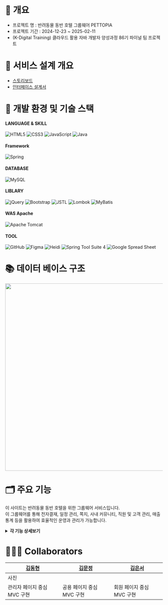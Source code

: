# 📝 개요
  - 프로젝트 명 : 반려동물 동반 호텔 그룹웨어 PETTOPIA<br>
  - 프로젝트 기간 :  2024-12-23 ~ 2025-02-11 <br>
  - (K-Digital Training) 클라우드 활용 자바 개발자 양성과정 86기 파이널 팀 프로젝트<br>

# 📑 서비스 설계 개요
 - <a href="https://app.luminpdf.com/viewer/6752b712f7ff78bf8b148b3e?credentials-id=e124a136-0814-4450-9acf-5ab668712655">스토리보드</a> <br>
 - <a href="https://docs.google.com/spreadsheets/d/1xCPra5FvQ-RIjDnN1FtbF3Iha-nyHkSVYMtwjZj4QUM/edit?usp=sharing">인터페이스 설계서</a>

# 🧰 개발 환경 및 기술 스택
#### LANGUAGE & SKILL
![HTML5](https://img.shields.io/badge/html5-%23E34F26.svg?style=for-the-badge&logo=html5&logoColor=white)
![CSS3](https://img.shields.io/badge/css3-%231572B6.svg?style=for-the-badge&logo=css3&logoColor=white)
![JavaScript](https://img.shields.io/badge/javascript-%23323330.svg?style=for-the-badge&logo=javascript&logoColor=%23F7DF1E)
![Java](https://img.shields.io/badge/java-%23ED8B00.svg?style=for-the-badge&logo=openjdk&logoColor=white)
#### Framework
![Spring](https://img.shields.io/badge/spring-%236DB33F.svg?style=for-the-badge&logo=spring%20Boot&logoColor=white)
#### DATABASE
![MySQL](https://img.shields.io/badge/mysql-4479A1.svg?style=for-the-badge&logo=mysql&logoColor=white)
#### LIBLARY
![jQuery](https://img.shields.io/badge/jquery-%230769AD.svg?style=for-the-badge&logo=jquery&logoColor=white)
![Bootstrap](https://img.shields.io/badge/bootstrap-%238511FA.svg?style=for-the-badge&logo=bootstrap&logoColor=white)
![JSTL](https://img.shields.io/badge/jstl-E4F7BA?style=for-the-badge)
![Lombok](https://img.shields.io/badge/Lombok-FFA7A7?style=for-the-badge)
![MyBatis](https://img.shields.io/badge/MyBatis-47C83E?style=for-the-badge)
#### WAS Apache
![Apache Tomcat](https://img.shields.io/badge/apache%20tomcat%2010-23F8DC75.svg?style=for-the-badge&logo=apache%20tomcat%2010&logoColor=black)
#### TOOL
![GitHub](https://img.shields.io/badge/github-%23121011.svg?style=for-the-badge&logo=github&logoColor=white)
![Figma](https://img.shields.io/badge/figma-%23F24E1E.svg?style=for-the-badge&logo=figma&logoColor=white)
![Heidi](https://img.shields.io/badge/Heidi%20SQL-6B9900?style=for-the-badge)
![Spring Tool Suite 4](https://img.shields.io/badge/Spring%20Tool%20Suite%204-8A2BE2?style=for-the-badge)
![Google Spread Sheet](https://img.shields.io/badge/Google%20Spread%20Sheet-4285F4?style=for-the-badge&logo=google&logoColor=white)


# 📚 데이터 베이스 구조
<img src="https://github.com/user-attachments/assets/465928d6-d102-4adf-b7d6-7a9a30ae8d30"  width="700" height="600"/>


# 🗂️ 주요 기능
이 사이트는 반려동물 동반 호텔을 위한 그룹웨어 서비스입니다. <br>
이 그룹웨어를 통해 전자결재, 일정 관리, 쪽지, 사내 커뮤니티, 직원 및 고객 관리, 매출 통계 등을 활용하여 효율적인 운영과 관리가 가능합니다.

<details>
<summary><b>각 기능 상세보기</b></summary>
<div markdown="1">

|기능|설명|
|---|---|
|로그인 / 비밀번호 찾기| - 00000 <br> - 00000 <br> - 00000 |
|메인페이지| - 로그인한 사원과 관련된 정보 및 공지사항, 통계등 출력 <br> - 출,퇴근 기록, 결재 대기 문서, 읽지 않은 메시지, 최신 공지사항 및 통계 |
|공지사항| - 전체 및 부서별 공지사항 출력  <br> - 권한이 있는 직원(관리자:ROLE_ADMIN)만 공지사항 작성 가능 <br> - CKEditor를 이용하여 공지사항 작성 |
|사내 익명 게시판| - 말머리별 게시글 출력 <br>  - 공지사항 작성, 수정, 삭제 <br> -댓글 작성 및 삭제  |
|쪽지| - 메시지 목록과 함께 읽음 유무 출력 <br> - 휴지통에서 영구 삭제, 복원 가능 |
|결재| - 전체, 수신, 발신, 임시 보관함별 결재 문서 출력 <br> - 결재선별 결재 상태, 최종 결재 상태 출력 <br> - 휴지통에서 영구 삭제, 복원 가능 <br> - 결재 유형에 따른 양식 작성 및 결재선 선택 <br> - 결재자 선택시 작성자와 결재자 중복 선택 불가 <br> - 승인 및 반려, 결재 반려시 반려사유 작성  |
|STAFF - 후기 관리| - 전체 후기 리스트 및 페이징 구현 <br> - 후기 삭제 기능 구현 및 리스트에서 접근이 직관적이도록 설계 |
|STAFF - 고객 관리| - 고객정보 리스트, 페이징 <br> - 고객 리스트에서 삭제 기능 접근이 직관적이도록 설계 |
|STAFF - 주문 관리| - 전체 회원 주문 목록을 최신순으로 조회할 수 있도록 리스트 및 페이징 구현 <br> - 배송상태(배송중) 수정, 결제상태 수정 기능 구현 및 리스트에서 접근이 직관적이도록 설계 |
|STAFF - 통계 페이지| - Chart.JS와 datatables를 이용한 월별 매출 차트 등 통계 구현 <br> &nbsp;&nbsp; [매출상황, 주문량, 당월 매출, 베스트 셀러(TOP 3)]|
|CUSTOMER - 장바구니|- 장바구니에 담은 상품 정보 리스트 출력 <br> - 삭제와 결제 기능 구현 및 장바구니 리스트에서 접근이 직관적이도록 설계 <br> - 장바구니 추가 기능 구현|
|CUSTOMER - 결제| - 선택한 장바구니에 대한 상품 정보 리스트와 총 결제 금액 출력 <br> - 결제 기능 구현 및 접근이 직관적이도록 설계 <br> - 결제 완료 시, 장바구니 건수를 재계산하여 세션에 반영|
|CUSTOMER - 회원 결제 이력|  - 로그인한 회원의 주문 목록을 최신순으로 조회할 수 있도록 리스트 및 페이징 구현 <br> - 결제상태(결제취소, 배송완료) 수정 기능 접근이 직관적이도록 설계 |
|CUSTOMER - 회원 가입| - 이메일 중복 검사 기능 구현 및 유효성 검사(ID 중복 확인, 성별, 비밀번호, 생일) 기능 구현 <br>  - 회원 등록 기능 구현|
|CUSTOMER - 개인정보 관리 페이지|  - 비밀번호 변경, 회원 탈퇴 기능 구현 및 회원정보 페이지에서 접근이 직관적이도록 설계 <br> - 로그인한 회원의 기본 정보 출력 <br> - 비밀번호 확인 기능 구현|
</div>
</details>



# 🧑‍🤝‍🧑 Collaborators
| <a href="https://github.com/KHyun27">김동현</a>| <a href="https://github.com/KHyun27">김문정</a>| <a href="https://github.com/ES-Im">김은서</a>|
|---|---|---|
|사진| | |
|관리자 페이지 중심 MVC 구현|공용 페이지 중심 MVC 구현|회원 페이지 중심 MVC 구현|
	
